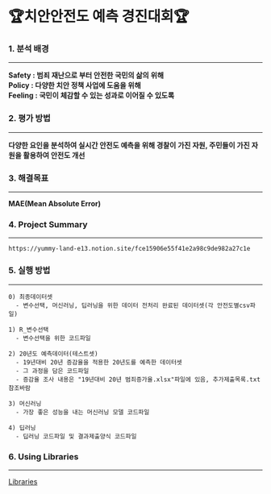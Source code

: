 # 🏆치안안전도 예측 경진대회🏆



### 1. **분석 배경**
---
**Safety : 범죄 재난으로 부터 안전한 국민의 삶의 위해**  
**Policy :  다양한 치안 정책 사업에 도움을 위해**  
**Feeling : 국민이 체감할 수 있는 성과로 이어질 수 있도록**



### 2. **평가 방법**
---
**다양한 요인을 분석하여 실시간 안전도 예측을 위해 경찰이 가진 자원, 주민들이 가진 자원을 활용하여 안전도 개선**



### 3. 해결목표
---
**MAE(Mean Absolute Error)**



### 4. Project Summary
---
```
https://yummy-land-e13.notion.site/fce15906e55f41e2a98c9de982a27c1e
```


### 5. 실행 방법
---
```
0) 최종데이터셋
  - 변수선택, 머신러닝, 딥러닝을 위한 데이터 전처리 완료된 데이터셋(각 안전도별csv파일)

1) R_변수선택
  - 변수선택을 위한 코드파일

2) 20년도 예측데이터(테스트셋)
  - 19년대비 20년 증감율을 적용한 20년도를 예측한 데이터셋
  - 그 과정을 담은 코드파일
  - 증감율 조사 내용은 "19년대비 20년 범죄증가율.xlsx"파일에 있음, 추가제출목록.txt 참조바람

3) 머신러닝
  - 가장 좋은 성능을 내는 머신러닝 모델 코드파일

4) 딥러닝
  - 딥러닝 코드파일 및 결과제출양식 코드파일
```


### 6. Using Libraries
---
[Libraries](https://www.notion.so/954e04bfa62540c790b5e68aaaac39c0)
